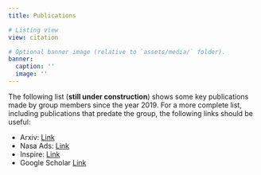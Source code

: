 ```yaml
---
title: Publications

# Listing view
view: citation

# Optional banner image (relative to `assets/media/` folder).
banner:
  caption: ''
  image: ''
---
```


The following list (**still under construction**) shows some key publications made by group members since the year 2019. For a more complete list, including publications that predate the group, the following links should be useful:

- Arxiv: [Link](https://arxiv.org/search/?searchtype=author&query=Gudmundsson%2C+J+E&abstracts=show&size=100&order=-announced_date_first)
- Nasa Ads: [Link](https://ui.adsabs.harvard.edu/#/public-libraries/4rCZIMR5RoOgA4maALHmYQ)
- Inspire: [Link](http://inspirehep.net/author/profile/J.E.Gudmundsson.1)
- Google Scholar [Link](https://scholar.google.se/citations?user=zBX9pmMAAAAJ&hl=en)